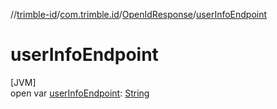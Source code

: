 //[trimble-id](../../../index.md)/[com.trimble.id](../index.md)/[OpenIdResponse](index.md)/[userInfoEndpoint](user-info-endpoint.md)

# userInfoEndpoint

[JVM]\
open var [userInfoEndpoint](user-info-endpoint.md): [String](https://docs.oracle.com/javase/8/docs/api/java/lang/String.html)

